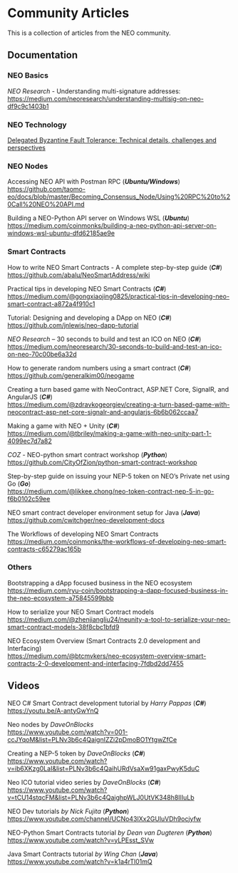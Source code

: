 # Community Articles

This is a collection of articles from the NEO community.

## Documentation

### NEO Basics

*NEO Research* - Understanding multi-signature addresses: <br>
https://medium.com/neoresearch/understanding-multisig-on-neo-df9c9c1403b1

### NEO Technology

[Delegated Byzantine Fault Tolerance: Technical details, challenges and perspectives](https://docs.neo.org/en-us/08_dbft.pdf)

### NEO Nodes

Accessing NEO API with Postman RPC (***Ubuntu/Windows***) <br>
https://github.com/taomo-eo/docs/blob/master/Becoming_Consensus_Node/Using%20RPC%20to%20Call%20NEO%20API.md

Building a NEO-Python API server on Windows WSL (***Ubuntu***) <br>
https://medium.com/coinmonks/building-a-neo-python-api-server-on-windows-wsl-ubuntu-dfd62185ae9e

### Smart Contracts

How to write NEO Smart Contracts - A complete step-by-step guide (***C#***) <br>
https://github.com/abalu/NeoSmartAddress/wiki

Practical tips in developing NEO Smart Contracts (***C#***) <br>
<https://medium.com/@gongxiaojing0825/practical-tips-in-developing-neo-smart-contract-a872a4f910c1>

Tutorial: Designing and developing a DApp on NEO (***C#***) <br>
https://github.com/jnlewis/neo-dapp-tutorial

*NEO Research* – 30 seconds to build and test an ICO on NEO (***C#***) <br>
https://medium.com/neoresearch/30-seconds-to-build-and-test-an-ico-on-neo-70c00be6a32d 

How to generate random numbers using a smart contract (***C#***) <br>
https://github.com/generalkim00/neogame

Creating a turn based game with NeoContract, ASP.NET Core, SignalR, and AngularJS (***C#***) <br>
<https://medium.com/@zdravkogeorgiev/creating-a-turn-based-game-with-neocontract-asp-net-core-signalr-and-angularjs-6b6b062ccaa7>

Making a game with NEO + Unity (***C#***) <br>
<https://medium.com/@tbriley/making-a-game-with-neo-unity-part-1-4099ec7d7a82>

*COZ* - NEO-python smart contract workshop (***Python***) <br>
https://github.com/CityOfZion/python-smart-contract-workshop

Step-by-step guide on issuing your NEP-5 token on NEO’s Private net using Go (***Go***) <br>
<https://medium.com/@likkee.chong/neo-token-contract-nep-5-in-go-f6b0102c59ee>

NEO smart contract developer environment setup for Java (***Java***) <br>
https://github.com/cwitchger/neo-development-docs

The Workflows of developing NEO Smart Contracts <br>
https://medium.com/coinmonks/the-workflows-of-developing-neo-smart-contracts-c65279ac165b

### Others

Bootstrapping a dApp focused business in the NEO ecosystem<br>
https://medium.com/ryu-coin/bootstrapping-a-dapp-focused-business-in-the-neo-ecosystem-a75845599bbb

How to serialize your NEO Smart Contract models<br>
<https://medium.com/@zhenjiangliu24/neunity-a-tool-to-serialize-your-neo-smart-contract-models-38f8cbc1bfd9>

NEO Ecosystem Overview (Smart Contracts 2.0 development and Interfacing)<br>
<https://medium.com/@btcmvkers/neo-ecosystem-overview-smart-contracts-2-0-development-and-interfacing-7fdbd2dd7455>

## Videos

NEO C# Smart Contract development tutorial by *Harry Pappas* (***C#***)<br>
https://youtu.be/A-antyGwYnQ

Neo nodes by *DaveOnBlocks* <br>
https://www.youtube.com/watch?v=001-ccJYqoM&list=PLNv3b6c4QaignIZZi2pDmoBO1YtgwZfCe

Creating a NEP-5 token by *DaveOnBlocks* (***C#***) <br>
https://www.youtube.com/watch?v=ib6XKzg0LaI&list=PLNv3b6c4QaihURdVsaXw91gaxPwyK5duC

Neo ICO tutorial video series by *DaveOnBlocks* (***C#***) <br>
https://www.youtube.com/watch?v=tCU14stqcFM&list=PLNv3b6c4QaighpWLJ0UtVK348h8IlIuLb

NEO Dev tutorials *by Nick Fujita* (***Python***) <br>
https://www.youtube.com/channel/UCNo43IXx2GUluVDh9ocjyfw 

NEO-Python Smart Contracts tutorial *by Dean van Dugteren* (***Python***) <br>
https://www.youtube.com/watch?v=yLPEsst_SVw

Java Smart Contracts tutorial *by Wing Chan* (***Java***) <br>
https://www.youtube.com/watch?v=k1a4rTl01mQ 



